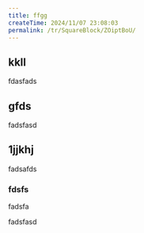 ```yaml
---
title: ffgg
createTime: 2024/11/07 23:08:03
permalink: /tr/SquareBlock/ZOiptBoU/
---
```


## kkll
fdasfads

## gfds
fadsfasd

## 1jjkhj
fadsafds

### fdsfs 
fadsfa


fadsfasd